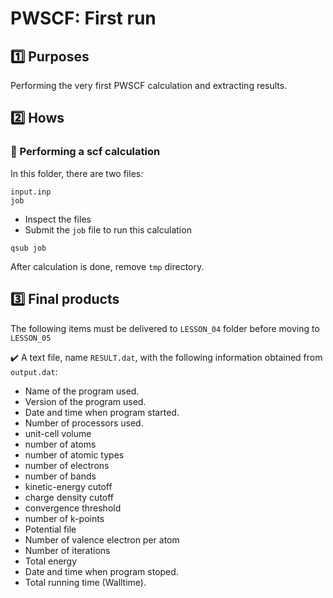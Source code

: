 # PWSCF: First run

## :one: Purposes
Performing the very first PWSCF calculation and extracting results.

## :two: Hows
### :large_blue_diamond: Performing a scf calculation
In this folder, there are two files:
```
input.inp
job
```
- Inspect the files
- Submit the `job` file to run this calculation
```
qsub job
```

After calculation is done, remove `tmp` directory.

## :three: Final products
The following items must be delivered to `LESSON_04` folder before moving to `LESSON_05`

:heavy_check_mark: A text file, name `RESULT.dat`, with the following information obtained from `output.dat`:

- Name of the program used.
- Version of the program used.
- Date and time when program started.
- Number of processors used. 
- unit-cell volume         
- number of atoms   
- number of atomic types   
- number of electrons      
- number of bands 
- kinetic-energy cutoff    
- charge density cutoff    
- convergence threshold    
- number of k-points
- Potential file   
- Number of valence electron per atom
- Number of iterations
- Total energy
- Date and time when program stoped.
- Total running time (Walltime).
